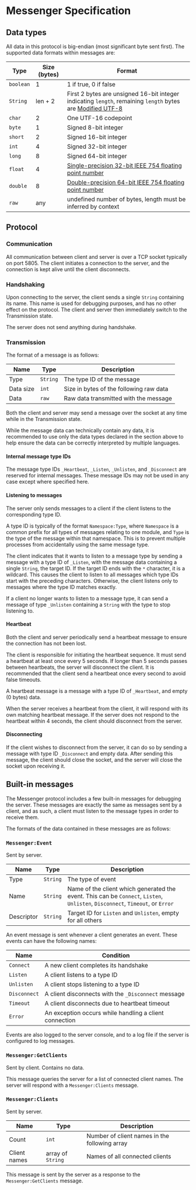 # Messenger Specification

## Data types

All data in this protocol is big-endian (most significant byte sent first). The supported data formats within messages are:

| Type      | Size (bytes) | Format |
| --------- | ------------ | ------ |
| `boolean` | 1            | 1 if true, 0 if false |
| `String`  | len + 2      | First 2 bytes are unsigned 16-bit integer indicating `length`, remaining `length` bytes are [Modified UTF-8](https://docs.oracle.com/javase/6/docs/api/java/io/DataInput.html#modified-utf-8) |
| `char`    | 2            | One UTF-16 codepoint |
| `byte`    | 1            | Signed 8-bit integer |
| `short`   | 2            | Signed 16-bit integer |
| `int`     | 4            | Signed 32-bit integer |
| `long`    | 8            | Signed 64-bit integer |
| `float`   | 4            | [Single-precision 32-bit IEEE 754 floating point number](http://en.wikipedia.org/wiki/Single-precision_floating-point_format) |
| `double`  | 8            | [Double-precision 64-bit IEEE 754 floating point number](http://en.wikipedia.org/wiki/Double-precision_floating-point_format) |
| `raw`     | any          | undefined number of bytes, length must be inferred by context |

## Protocol

### Communication

All communication between client and server is over a TCP socket typically on port 5805. The client initiates a connection to the server, and the connection is kept alive until the client disconnects.

### Handshaking

Upon connecting to the server, the client sends a single `String` containing its name. This name is used for debugging purposes, and has no other effect on the protocol. The client and server then immediately switch to the Transmission state.

The server does not send anything during handshake.

### Transmission

The format of a message is as follows:

| Name      | Type     | Description                             |
| --------- | -------- | --------------------------------------- |
| Type      | `String` | The type ID of the message              |
| Data size | `int`    | Size in bytes of the following raw data |
| Data      | `raw`    | Raw data transmitted with the message   |

Both the client and server may send a message over the socket at any time while in the Transmission state.

While the message data can technically contain any data, it is recommended to use only the data types declared in the section above to help ensure the data can be correctly interpreted by multiple languages.

#### Internal message type IDs

The message type IDs `_Heartbeat`, `_Listen`, `_Unlisten`, and `_Disconnect` are reserved for internal messages. These message IDs may not be used in any case except where specified here.

#### Listening to messages

The server only sends messages to a client if the client listens to the corresponding type ID.

A type ID is typically of the format `Namespace:Type`, where `Namespace` is a common prefix for all types of messages relating to one module, and `Type` is the type of the message within that namespace. This is to prevent multiple processes from accidentally using the same message type.

The client indicates that it wants to listen to a message type by sending a message with a type ID of `_Listen`, with the message data containing a single `String`, the target ID. If the target ID ends with the `*` character, it is a wildcard. This causes the client to listen to all messages which type IDs start with the preceding characters. Otherwise, the client listens only to messages where the type ID matches exactly.

If a client no longer wants to listen to a message type, it can send a message of type `_Unlisten` containing a `String` with the type to stop listening to.

#### Heartbeat

Both the client and server periodically send a heartbeat message to ensure the connection has not been lost.

The client is responsible for initiating the heartbeat sequence. It must send a heartbeat at least once every 5 seconds. If longer than 5 seconds passes between heartbeats, the server will disconnect the client. It is recommended that the client send a heartbeat once every second to avoid false timeouts.

A heartbeat message is a message with a type ID of `_Heartbeat`, and empty (0 bytes) data.

When the server receives a heartbeat from the client, it will respond with its own matching heartbeat message. If the server does not respond to the heartbeat within 4 seconds, the client should disconnect from the server.

#### Disconnecting

If the client wishes to disconnect from the server, it can do so by sending a message with type ID `_Disconnect` and empty data. After sending this message, the client should close the socket, and the server will close the socket upon receiving it.

## Built-in messages

The Messenger protocol includes a few built-in messages for debugging the server. These messages are exactly the same as messages sent by a client, and as such, a client must listen to the message types in order to receive them.

The formats of the data contained in these messages are as follows:

### `Messenger:Event`
Sent by server.

| Name       | Type     | Description |
| ---------- | -------- | ----------- |
| Type       | `String` | The type of event |
| Name       | `String` | Name of the client which generated the event. This can be `Connect`, `Listen`, `Unlisten`, `Disconnect`, `Timeout`, or `Error` |
| Descriptor | `String` | Target ID for `Listen` and `Unlisten`, empty for all others |

An event message is sent whenever a client generates an event. These events can have the following names:

| Name         | Condition                                              |
| ------------ | ------------------------------------------------------ |
| `Connect`    | A new client completes its handshake                   |
| `Listen`     | A client listens to a type ID                          |
| `Unlisten`   | A client stops listening to a type ID                  |
| `Disconnect` | A client disconnects with the `_Disconnect` message    |
| `Timeout`    | A client disconnects due to heartbeat timeout          |
| `Error`      | An exception occurs while handling a client connection |

Events are also logged to the server console, and to a log file if the server is configured to log messages.

### `Messenger:GetClients`
Sent by client. Contains no data.

This message queries the server for a list of connected client names. The server will respond with a `Messenger:Clients` message.

### `Messenger:Clients`
Sent by server.

| Name         | Type              | Description                                   |
| ------------ | ----------------- | --------------------------------------------- |
| Count        | `int`             | Number of client names in the following array |
| Client names | array of `String` | Names of all connected clients                |

This message is sent by the server as a response to the `Messenger:GetClients` message.
